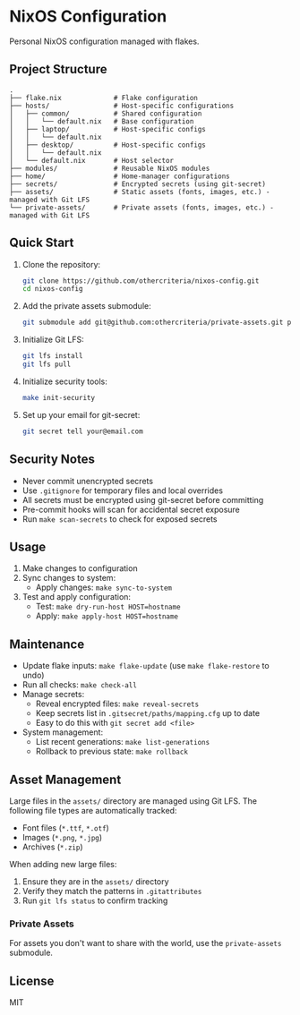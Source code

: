 # NixOS Configuration

Personal NixOS configuration managed with flakes.

## Project Structure

```console
.
├── flake.nix             # Flake configuration
├── hosts/                # Host-specific configurations
│   ├── common/           # Shared configuration
│   │   └── default.nix   # Base configuration
│   ├── laptop/           # Host-specific configs
│   │   └── default.nix
│   ├── desktop/          # Host-specific configs
│   │   └── default.nix
│   └── default.nix       # Host selector
├── modules/              # Reusable NixOS modules
├── home/                 # Home-manager configurations
├── secrets/              # Encrypted secrets (using git-secret)
├── assets/               # Static assets (fonts, images, etc.) - managed with Git LFS
└── private-assets/       # Private assets (fonts, images, etc.) - managed with Git LFS
```

## Quick Start

1. Clone the repository:

   ```bash
   git clone https://github.com/othercriteria/nixos-config.git
   cd nixos-config
   ```

1. Add the private assets submodule:

   ```bash
   git submodule add git@github.com:othercriteria/private-assets.git private-assets
   ```

1. Initialize Git LFS:

   ```bash
   git lfs install
   git lfs pull
   ```

1. Initialize security tools:

   ```bash
   make init-security
   ```

1. Set up your email for git-secret:

   ```bash
   git secret tell your@email.com
   ```

## Security Notes

- Never commit unencrypted secrets
- Use `.gitignore` for temporary files and local overrides
- All secrets must be encrypted using git-secret before committing
- Pre-commit hooks will scan for accidental secret exposure
- Run `make scan-secrets` to check for exposed secrets

## Usage

1. Make changes to configuration
1. Sync changes to system:
   - Apply changes: `make sync-to-system`
1. Test and apply configuration:
   - Test: `make dry-run-host HOST=hostname`
   - Apply: `make apply-host HOST=hostname`

## Maintenance

- Update flake inputs: `make flake-update` (use `make flake-restore` to undo)
- Run all checks: `make check-all`
- Manage secrets:
  - Reveal encrypted files: `make reveal-secrets`
  - Keep secrets list in `.gitsecret/paths/mapping.cfg` up to date
  - Easy to do this with `git secret add <file>`
- System management:
  - List recent generations: `make list-generations`
  - Rollback to previous state: `make rollback`

## Asset Management

Large files in the `assets/` directory are managed using Git LFS. The following
file types are automatically tracked:

- Font files (`*.ttf`, `*.otf`)
- Images (`*.png`, `*.jpg`)
- Archives (`*.zip`)

When adding new large files:

1. Ensure they are in the `assets/` directory
1. Verify they match the patterns in `.gitattributes`
1. Run `git lfs status` to confirm tracking

### Private Assets

For assets you don't want to share with the world, use the `private-assets`
submodule.

## License

MIT
